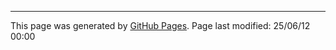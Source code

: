 
<hr>
<p class="pagedate">This page was generated by <a href=".">GitHub Pages</a>.  Page last modified: 25/06/12 00:00</p>
